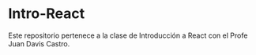 # Intro-React
Este repositorio pertenece a la clase de Introducción a React con el Profe Juan Davis Castro.
